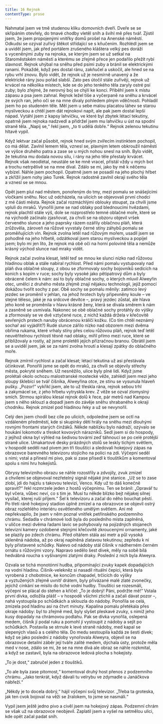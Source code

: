 ```yaml
---
title: 16 Rejnok
contentType: prose
---
```


<section>

Nahmatal jsem ve tmě studenou kliku domovních dveří. Dveře se se skřípáním otevřely, do tmavé chodby vletěl sníh a švihl mě přes tvář. Zjistil jsem, že jsem propojenými vnitřky domů prošel na Anenské náměstí. Odkudsi se ozýval zuřivý štěkot střídající se s kňučením. Rozhlédl jsem se a uviděl jsem, jak před portálem zrušeného kláštera velký pes doráží s vyceněnými zuby na rejnoka, se kterým jsem se už setkal na Staroměstském náměstí a kterému se zřejmě přece jen podařilo přežít rybí slavnost. Rejnok uhýbal na sněhu před psími zuby a bránil se elektrickými ranami. Pokaždé, když pes dostal ránu, zakňučel a uskočil, ale hned se na rybu vrhl znovu. Bylo vidět, že rejnok už je nesmírně unavený a že elektrické rány jsou pořád slabší. Zato pes útočil stále zuřivěji, rejnok už krvácel na několika místech, kde se do jeho tenkého těla zaryly ostré psí zuby; bylo zřejmé, že nerovný boj se chýlí ke konci. Přiběhl jsem k místu zápasu a psa jsem zahnal. Rejnok ležel tiše a vyčerpaně na sněhu a krvácel ze svých ran, jeho oči se na mne dívaly pohledem plným vděčnosti. Pohladil jsem ho po studeném těle. Měl jsem u sebe malou placatou láhev se starou mysliveckou a chtěl jsem dát rejnokovi napít, ale pak jsem dostal lepší nápad. Vytáhl jsem z kapsy lahvičku, ve které byl zbytek létací tekutiny, opatrně jsem rejnoka nadzvedl a přidržel jsem mu lahvičku u úst na spodní straně těla. „Napij se,“ řekl jsem, „to ti udělá dobře.“ Rejnok zelenou tekutinu hltavě vypil.

Když lektvar začal působit, rejnok hned svým zvířecím instinktem pochopil, co má dělat. Zavlnil lemem těla, vznesl se, plavným letem obkroužil náměstí ve výšce druhého patra a zase se u mých nohou snesl na sníh. Bylo vidět, že tekutina mu dodala novou sílu, i rány na jeho těle přestaly krvácet. Rejnok však neodlétal, neustále se ke mně vracel, přistál vždy u mých bot a trochu netrpělivě se na mne díval. Zdálo se mi, jako by mě k něčemu vybízel. Náhle jsem pochopil. Opatrně jsem se posadil na jeho plochý hřbet a zkřížil jsem nohy jako Turek. Rejnok radostně zavlnil okraji svého těla a vznesl se se mnou.

Opět jsem plul nad městem, ponořeným do tmy, mezi pomalu se snášejícími vločkami sněhu. Noc už odcházela, na ulicích se objevovali první chodci z mé části města. Rejnok začal rozmáchlými oblouky stoupat, za chvíli jsme vpluli do mraků. Vynořili jsme se nad oblaky pod blednoucími hvězdami, rejnok plachtil stále výš, dole se rozprostřelo temné oblačné moře, které se na východě začínalo zjasňovat, za chvíli se na obzoru objevil vršek červeného slunce a jeho paprsky rázem ozářily oblačnou pláň, která zrůžověla, zároveň na růžové vyvstaly černé stíny záhybů pomalu se proměňujících vln. Rejnok zvolna letěl nad růžovým mořem, usadil jsem se pohodlně na jeho hřbetě, odzátkoval jsem starou mysliveckou a popíjel jsem; bylo mi jen líto, že rejnok má obě oči na horní polovině těla a nemůže krásný východ slunce nad mraky vidět.

Rejnok začal zvolna klesat, letěl teď se mnou ke slunci nízko nad růžovou hladinou oblak a stále nabíral rychlost. Před námi pomalu vystupovaly nad pláň dva oblačné sloupy, z obou se zformovaly sochy bojovníků sedících na koních s kopím v ruce; sochy byly vysoké jako pětipatrový dům a byly obrácené čelem k nám: asi to byly oblačné sochy, o kterých mluvil Alweyřin otec, umělci z druhého města zřejmě znají nějakou technologii, jejíž pomocí dokážou tvořit sochy z par. Obě sochy se pomalu měnily: zatímco levý jezdec se proměnil v jehlan, na jehož hrotech byly připevněny koule – ve stejné těleso, jaké je na srdcové devítce –, pravý jezdec zůstal, ale hlava jeho koně se proměnila v hlavu krásné ženy, která se dívala směrem k nám a zasněně se usmívala. Nakonec se obě oblačné sochy protáhly do výšky a zformovaly se ve dvě vztyčené ruce, z nichž každá držela v křečovitě sevřených prstech naruby obrácenou králičí kožku. (Co tím chtěl neznámý sochař asi vyjádřit?) Rudé slunce zářilo nízko nad obzorem mezi dvěma obříma rukama, které vrhaly stíny přes celou růžovou pláň, rejnok teď letěl neuvěřitelnou rychlostí těsně nad oblaky, mířil přímo mezi ruce, které se přibližovaly a rostly, až jsme proletěli jejich přízračnou branou. Obrátil jsem se a uviděl jsem, jak se za námi zvolna hroutí a klesají zpátky do oblačného moře.

Rejnok zmírnil rychlost a začal klesat; létací tekutina už asi přestávala účinkovat. Ponořili jsme se opět do mraků, za chvíli se objevily střechy města, pokryté sněhem. Už nesněžilo, ulice byly plné lidí. Když jsme prolétali okolo ochozu malostranské mostecké věže, zahlédl jsem mezi jeho sloupy šklebící se tvář číšníka, Alweyřina otce, ze stínu se vysunula hlaveň pušky. „Pozor!“ vykřikl jsem, ale to už třeskla rána, rejnok sebou trhl a zakymácel se, z jeho hřbetu vytryskla krev. Z věže se ozval zlomyslný smích. Strmou spirálou klesal rejnok dolů k řece, pár metrů nad Kampou jsem s něho sklouzl a dopadl jsem do závěje sněhu shrabaného k okraji chodníku. Rejnok zmizel pod hladinou řeky a už se nevynořil.

Celý den jsem chodil bez cíle po ulicích, odpoledne jsem se octl na vzdáleném předměstí, kde si skupinky dětí hrály na sněhu mezi dlouhými rovnými frontami starých činžáků. Někde nablízku bylo nádraží, ozývalo se houkání lokomotiv a třeskot kovových nárazníků. Sedl jsem si do hospody, z jejíhož okna byl výhled na šedivou tovární zeď táhnoucí se po celé protější straně ulice. Umakartové desky prázdných stolů se leskly tichým světlem, v hospodě seděli nad pivem jen tři tlouštíci a sledovali hokejový zápas na obrazovce barevného televizoru stojícího na polici na zdi. Výčepní seděl s nimi; vstal a přinesl mi pivo, pak si zase přisedl k tlouštíkům a komentoval spolu s nimi hru hokejistů.

Obrysy televizního obrazu se náhle rozostřily a zdvojily, zvuk zmizel a chvílemi se objevoval nezřetelný signál nějaké jiné stanice. „Už se to zase zlobí, jdi do hajzlu s takovou televizí, Venco. Kdy už to dáš konečně spravit?“ řekl rozmrzele jeden z hostů výčepnímu. Ten se bránil: „Opravář tu byl včera, vůbec neví, co s tím je. Musí tu někde blízko bejt nějakej silnej vysílač, kterej ruší příjem.“ Šel k televizoru a začal do něho bouchat pěstí. Po třetí ráně hokejový stadion úplně zmizel a na obrazovce se objevil ostrý obraz rozlehlého interiéru osvětleného umělým světlem. Ani mě nepřekvapilo, že jsem v něm poznal vnitřek petřínského podzemního chrámu. Sedadla v chrámové lodi byla do posledního místa zaplněná, v uličce mezi dvěma řadami lavic se pohybovaly na pojízdných stojanech televizní kamery ozdobené stejnými křečovitě zkroucenými ornamenty, jaké se plazily po zdech chrámu. Před oltářem stála asi metr a půl vysoká skleněná nádoba, až po okraj naplněná zlatavou tekutinou; zepředu k ní byly přistavené schůdky. Nalevo od nádoby stál číšník v nádherném černém ornátu s růžovými vzory. Napravo sedělo šest dívek, měly na sobě bílá hedvábná roucha s vyšívanými zlatými draky. Poslední z nich byla Alweyra.

Ozvala se tichá monotónní hudba, připomínající zvuky kapek dopadajících na vodní hladinu. Číšník-velekněz si nasadil rituální čepici, která byla vyrobená z chobotnice, ke koncům chapadel, trčících do výšky a vyztužených zřejmě uvnitř drátem, byly přivázané malé zlaté zvonečky, jejichž cinkání se mísilo do tiché vodní hudby. Tlouštíci se rozesmáli, výčepní se plácal do stehen a křičel: „To je dobrý! Páni, podržte mě!“ Vstala první dívka, odložila plášť – v hospodě všichni ztichli a začali dávat pozor –, nahá vystoupila po schůdkách a sklouzla do nádoby. Ponořila se celá, zmizela pod hladinu asi na čtvrt minuty. Kapalina pomalu přetékala přes okraje nádoby: byl to zřejmě med, byly slyšet pleskavé zvuky, s nimiž jeho kusy dopadaly na chrámovou podlahu. Pak se dívka vynořila, oslepená medem, číšník jí podal ruku a pomohl jí vystoupit z nádoby a sejít po schůdkách. Postavila se strnule k levé straně nádoby, med kapal se slepených vlasů a s celého těla. Do medu sestoupila každá ze šesti dívek; když se jako poslední z nádoby vynořovala Alweyra, objevil se na obrazovce detailní záběr její tváře zalité medem, dýchala ústy, protože měla med v nose, zdálo se mi, že se na mne dívá ale obraz se náhle rozkmital, a když se zastavil, byla na obrazovce ledová plocha s hokejisty.

„To je dost,“ zabručel jeden z tlouštíků.

„To ale byla zase pitomost,“ komentoval druhý host přenos z podzemního chrámu. „Jako tenkrát, když dávali tu velrybu ve zdymadle u Janáčkova nábřeží.“

„Někdy je to docela dobrý,“ hájil výčepní svůj televizor. „Třeba ta groteska, jak ten cvok bojoval na věži se žralokem, to jsme se nasmáli.“

Vypil jsem ještě jedno pivo a civěl jsem na hokejový zápas. Podzemní chrám se však už na obrazovce neobjevil. Zaplatil jsem a vyšel na setmělou ulici, kde opět začal padat sníh.

</section>

